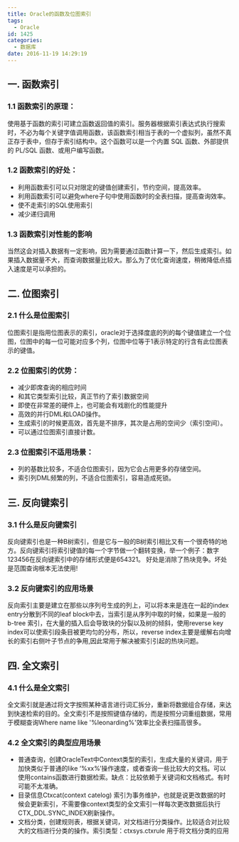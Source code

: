 ```yaml
---
title: Oracle的函数及位图索引
tags:
  - Oracle
id: 1425
categories:
  - 数据库
date: 2016-11-19 14:29:19
---
```


## **一. 函数索引**
### 1.1 函数索引的原理：
使用基于函数的索引可建立函数返回值的索引。服务器根据索引表达式执行搜索时，不必为每个关键字值调用函数，该函数索引相当于表的一个虚拟列，虽然不真正存于表中，但存于索引结构中。这个函数可以是一个内置 SQL 函数、外部提供的 PL/SQL 函数、或用户编写函数。

### 1.2 函数索引的好处：
* 利用函数索引可以只对限定的键值创建索引，节约空间，提高效率。
* 利用函数索引可以避免where子句中使用函数时的全表扫描，提高查询效率。
* 使不走索引的SQL使用索引
* 减少递归调用

### 1.3 函数索引对性能的影响
当然这会对插入数据有一定影响，因为需要通过函数计算一下，然后生成索引。如果插入数据量不大，而查询数据量比较大。那么为了优化查询速度，稍微降低点插入速度是可以承担的。

## **二. 位图索引**
### 2.1 什么是位图索引
位图索引是指用位图表示的索引，oracle对于选择度底的列的每个键值建立一个位图，位图中的每一位可能对应多个列，位图中位等于1表示特定的行含有此位图表示的键值。

### 2.2 位图索引的优势：
* 减少即席查询的相应时间
* 和其它类型索引比较，真正节约了索引数据空间
* 即使在非常差的硬件上，也可能会有戏剧化的性能提升
* 高效的并行DML和LOAD操作。
* 生成索引的时候更高效，首先是不排序，其次是占用的空间少（索引空间）。
* 可以通过位图索引直接计数。

### 2.3 位图索引不适用场景：
* 列的基数比较多，不适合位图索引，因为它会占用更多的存储空间。
* 索引列DML频繁的列，不适合位图索引，容易造成死锁。

## **三. 反向键索引**
### 3.1 什么是反向键索引
反向键索引也是一种B树索引，但是它与一般的B树索引相比又有一个很奇特的地方。反向键索引将索引键值的每一个字节做一个翻转变换，举一个例子：数字123456在反向键索引中的存储形式便是654321。
好处是消除了热块竞争。坏处是范围查询根本无法使用!
### 3.2 反向键索引的应用场景
反向索引主要是建立在那些以序列号生成的列上，可以将本来是连在一起的index entry分散到不同的leaf block中去，当索引是从序列中取的时候，如果是一般的b-tree 索引，在大量的插入后会导致块的分裂以及树的倾斜，使用reverse key index可以使索引段条目被更均匀的分布，所以，reverse index主要是缓解右向增长的索引右侧叶子节点的争用,因此常用于解决被索引引起的热块问题。

## **四. 全文索引**
### 4.1 什么是全文索引
全文索引就是通过将文字按照某种语言进行词汇拆分，重新将数据组合存储，来达到快速检索的目的。全文索引不是按照键值存储的，而是按照分词重组数据，常用于模糊查询Where name like '%leonarding%'效率比全表扫描高很多。
### 4.2 全文索引的典型应用场景
* 普通查询，创建OracleText中Context类型的索引，生成大量的关键词，用于加快类似于普通的like ‘%xx%’操作速度，或者查询一些比较大的文档。可以使用contains函数进行数据检索。缺点：比较依赖于关键词和文档格式。有时可能不太准确。
* 目录信息Ctxcat(context catelog) 索引为事务维护，也就是说更改数据的时候会更新索引，不需要像context类型的全文索引一样每次更改数据后执行CTX_DDL.SYNC_INDEX刷新操作。
* 文档分类，创建规则表，根据关键词，对文档进行分类操作。比较适合对比较大的文档进行分类的操作。索引类型：ctxsys.ctxrule
用于将文档分类的应用
